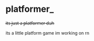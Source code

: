 # platformer_
i̶t̶s̶ ̶j̶u̶s̶t̶ ̶a̶ ̶p̶l̶a̶t̶f̶o̶r̶m̶e̶r̶ ̶d̶u̶h̶

its a little platform game im working on rn
